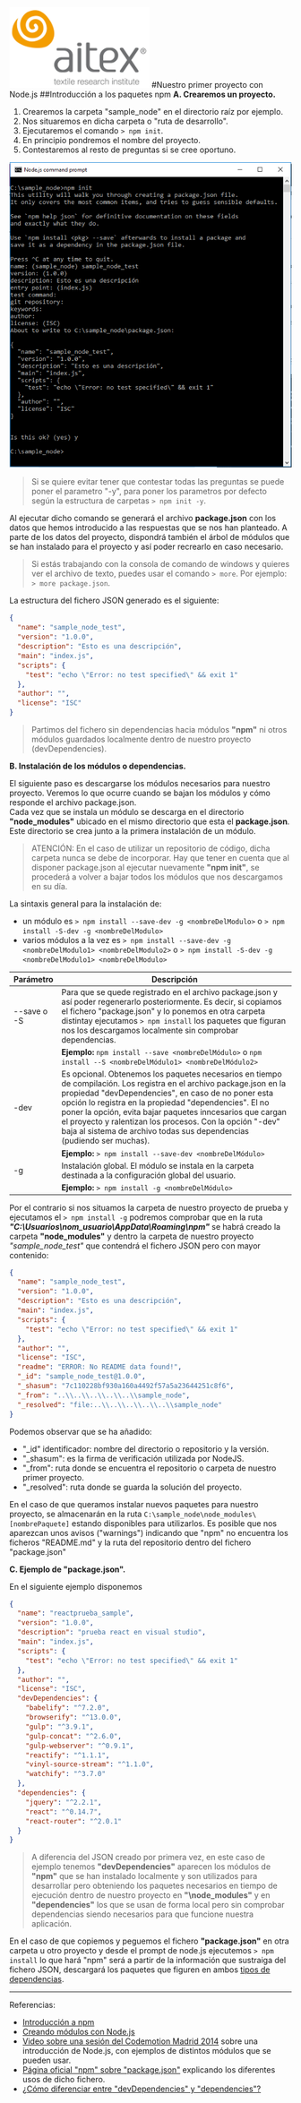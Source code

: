 ![logo_aitex.png](images/logo_aitex_min.png "Logotipo de Aitex")
#Nuestro primer proyecto con Node.js
##Introducción a los paquetes npm
**A. Crearemos un proyecto.**
   1. Crearemos la carpeta "sample_node" en el directorio raíz por ejemplo.
   2. Nos situaremos en dicha carpeta o "ruta de desarrollo".
   3. Ejecutaremos el comando `> npm init`.
   4. En principio pondremos el nombre del proyecto.
   5. Contestaremos al resto de preguntas si se cree oportuno.  

![npm_init_sample_node.png](images/npm_init_sample_node.png "detalle")

> Si se quiere evitar tener que contestar todas las preguntas se puede poner el parametro "-y", para poner los parametros por defecto según la estructura de carpetas `> npm init -y`.

Al ejecutar dicho comando se generará el archivo **package.json** con los datos que hemos introducido a las respuestas que se nos han planteado. A parte de los datos del proyecto, dispondrá también el árbol de módulos que se han instalado para el proyecto y así poder recrearlo en caso necesario.  

> Si estás trabajando con la consola de comando de windows y quieres ver el archivo de texto, puedes usar el comando `> more`. Por ejemplo: `> more package.json`.

La estructura del fichero JSON generado es el siguiente:
```json
{
  "name": "sample_node_test",
  "version": "1.0.0",
  "description": "Esto es una descripción",
  "main": "index.js",
  "scripts": {
    "test": "echo \"Error: no test specified\" && exit 1"
  },
  "author": "",
  "license": "ISC"
}
```
> Partimos del fichero sin dependencias hacia módulos **"npm"** ni otros módulos guardados localmente dentro de nuestro proyecto (devDependencies).
 
**B. Instalación de los módulos o dependencias.**

El siguiente paso es descargarse los módulos necesarios para nuestro proyecto. Veremos lo que ocurre cuando se bajan los módulos y cómo responde el archivo package.json.  
Cada vez que se instala un módulo se descarga en el directorio **"node_modules"** ubicado en el mismo directorio que esta el **package.json**. Este directorio se crea junto a la primera instalación de un módulo.

>ATENCIÓN: En el caso de utilizar un repositorio de código, dicha carpeta nunca se debe de incorporar. Hay que tener en cuenta que al disponer package.json al ejecutar nuevamente **"npm init"**, se procederá a volver a bajar todos los módulos que nos descargamos en su día.  

La sintaxis general para la instalación de:
- un módulo es `> npm install --save-dev -g <nombreDelModulo>` o `> npm install -S-dev -g <nombreDelModulo>` 
- varios módulos a la vez es `> npm install --save-dev -g <nombreDelModulo1> <nombreDelModulo2>` o `> npm install -S-dev -g <nombreDelModulo1> <nombreDelModulo>` 

|Parámetro   	|Descripción   	|
|---	|---	|
|--save  o -S 	|Para que se quede registrado en el archivo package.json y así poder regenerarlo posteriormente. Es decir, si copiamos el fichero "package.json" y lo ponemos en otra carpeta distintay ejecutamos `> npm install` los paquetes que figuran nos los descargamos localmente sin comprobar dependencias.  	|
| | **Ejemplo:** `npm install --save <nombreDelMódulo>` o `npm install --S <nombreDelMódulo1> <nombreDelMódulo2>`|
|-dev   	|Es opcional. Obtenemos los paquetes necesarios en tiempo de compilación. Los registra en el archivo package.json en la propiedad "devDependencies", en caso de no poner esta opción lo registra en la propiedad "dependencies". El no poner la opción, evita bajar paquetes inncesarios que cargan el proyecto y ralentizan los procesos. Con la opción "-dev" baja al sistema de archivo todas sus dependencias (pudiendo ser muchas).   	|
| | **Ejemplo:** `> npm install --save-dev <nombreDelMódulo>` |
|-g   	|Instalación global. El módulo se instala en la carpeta destinada a la configuración global del usuario.   	|
| | **Ejemplo:** `> npm install -g <nombreDelMódulo>`|

Por el contrario si nos situamos la carpeta de nuestro proyecto de prueba y ejecutamos el `> npm install -g` podremos comprobar que en la ruta ***"C:\Usuarios\nom_usuario\AppData\Roaming\npm"*** se habrá creado la carpeta **"node_modules"** y dentro la carpeta de nuestro proyecto *"sample_node_test"* que contendrá el fichero JSON pero con mayor contenido:

```json
{
  "name": "sample_node_test",
  "version": "1.0.0",
  "description": "Esto es una descripción",
  "main": "index.js",
  "scripts": {
    "test": "echo \"Error: no test specified\" && exit 1"
  },
  "author": "",
  "license": "ISC",
  "readme": "ERROR: No README data found!",
  "_id": "sample_node_test@1.0.0",
  "_shasum": "7c110228bf930a160a4492f57a5a23644251c8f6",
  "_from": "..\\..\\..\\..\\..\\sample_node",
  "_resolved": "file:..\\..\\..\\..\\..\\sample_node"
}
```
Podemos observar que se ha añadido:  

- "_id" identificador: nombre del directorio o repositorio y la versión.  
- "_shasum": es la firma de verificación utilizada por NodeJS. 
- "_from": ruta donde se encuentra el repositorio o carpeta de nuestro primer proyecto.
- "_resolved": ruta donde se guarda la solución del proyecto. 

En el caso de que queramos instalar nuevos paquetes para nuestro proyecto, se almacenarán en la ruta `C:\sample_node\node_modules\[nombrePaquete]` estando disponibles para utilizarlos. Es posible que nos aparezcan unos avisos ("warnings") indicando que "npm" no encuentra los ficheros "README.md" y la ruta del repositorio dentro del fichero "package.json"

**C. Ejemplo de "package.json".**

En el siguiente ejemplo disponemos 
```json
{
  "name": "reactprueba_sample",
  "version": "1.0.0",
  "description": "prueba react en visual studio",
  "main": "index.js",
  "scripts": {
    "test": "echo \"Error: no test specified\" && exit 1"
  },
  "author": "",
  "license": "ISC",
  "devDependencies": {
    "babelify": "^7.2.0",
    "browserify": "^13.0.0",
    "gulp": "^3.9.1",
    "gulp-concat": "^2.6.0",
    "gulp-webserver": "^0.9.1",
    "reactify": "^1.1.1",
    "vinyl-source-stream": "^1.1.0",
    "watchify": "^3.7.0"
  },
  "dependencies": {
    "jquery": "^2.2.1",
    "react": "^0.14.7",
    "react-router": "^2.0.1"
  }
}
```
>A diferencia del JSON creado por primera vez, en este caso de ejemplo tenemos **"devDependencies"** aparecen los módulos de **"npm"** que se han instalado localmente y son utilizados para desarrollar pero obteniendo los paquetes necesarios en tiempo de ejecución dentro de nuestro proyecto en **"\node_modules"** y en **"dependencies"** los que se usan de forma local pero sin comprobar dependencias siendo necesarios para que funcione nuestra aplicación.  


En el caso de que copiemos y peguemos el fichero **"package.json"** en otra carpeta u otro proyecto y desde el prompt de node.js ejecutemos `> npm install` lo que hará "npm" será a partir de la información que sustraiga del fichero JSON, descargará los paquetes que figuren en ambos [tipos de dependencias][enlaceDependencias].

---
Referencias:  
+ [Introducción a npm](http://www.nodehispano.com/2012/04/una-introduccion-a-npm-nodejs/)
+ [Creando módulos con Node.js](http://www.nodehispano.com/2012/02/creando-modulos-con-node-js-nodejs/)
+ [Video sobre una sesión del Codemotion Madrid 2014](https://www.youtube.com/embed/AkVh0-Thoew)  sobre una introducción de Node.js, con ejemplos de distintos módulos que se pueden usar. 
+ [Página oficial "npm" sobre "package.json"](https://docs.npmjs.com/files/package.json) explicando los diferentes usos de dicho fichero.
+ [¿Cómo diferenciar entre "devDependencies" y "dependencies"?](http://stackoverflow.com/questions/18875674/whats-the-difference-between-dependencies-devdependencies-and-peerdependencies)

<!-- Referencias ocultas -->
[enlaceDependencias]:http://stackoverflow.com/questions/18875674/whats-the-difference-between-dependencies-devdependencies-and-peerdependencies
